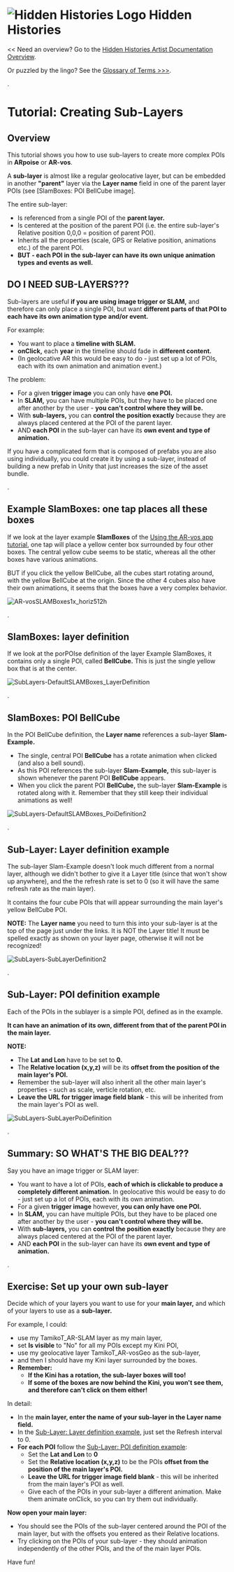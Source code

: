 
# ![Hidden Histories Logo](/images/hiddenhistories-logo.png) Hidden Histories 
<< Need an overview? Go to the [Hidden Histories Artist Documentation Overview](http://hiddenhistoriesjtown.org/documentation).

Or puzzled by the lingo? See the [Glossary of Terms >>>](https://github.com/Hidden-Histories/Public-Resources/blob/master/documentation/ARpoiseGlossary.md#-hidden-histories-artists).

.

# Tutorial: Creating Sub-Layers

## Overview
This tutorial shows you how to use sub-layers to create more complex POIs in **ARpoise** or **AR-vos**.

A **sub-layer** is almost like a regular geolocative layer, but can be embedded in another **"parent"** layer via the **Layer name** field in one of the parent layer POIs (see [SlamBoxes: POI BellCube image]. 

The entire sub-layer:
- Is referenced from a single POI of the **parent layer.** 
- Is centered at the position of the parent POI (i.e. the entire sub-layer's Relative position 0,0,0 = position of parent POI).  
- Inherits all the properties (scale, GPS or Relative position, animations etc.) of the parent POI.
- **BUT - each POI in the sub-layer can have its own unique animation types and events as well.**

## DO I NEED SUB-LAYERS???

Sub-layers are useful **if you are using image trigger or SLAM,** and therefore can only place a single POI, but want **different parts of that POI to each have its own animation type and/or event.** 

For example:
  - You want to place a **timeline with SLAM.**
  - **onClick,** each **year** in the timeline should fade in **different content.** 
  - (In geolocative AR this would be easy to do - just set up a lot of POIs, each with its own animation and animation event.)

The problem:
  - For a given **trigger image** you can only have **one POI.** 
  - In **SLAM,** you can have multiple POIs, but they have to be placed one after another by the user - **you can't control where they will be.**
  - With **sub-layers,** you can **control the position exactly** because they are always placed centered at the POI of the parent layer. 
  - AND **each POI** in the sub-layer can have its **own event and type of animation.** 

If you have a complicated form that is composed of prefabs you are also using individually, you could create it by using a sub-layer, instead of building a new prefab in Unity that just increases the size of the asset bundle.

. 

## Example SlamBoxes: one tap places all these boxes

If we look at the layer example **SlamBoxes** of the [Using the AR-vos app tutorial](UsingAR-vosApp.md#slam-example), one tap will place a yellow center box surrounded by four other boxes. The central yellow cube seems to be static, whereas all the other boxes have various animations. 

BUT if you click the yellow BellCube, all the cubes start rotating around, with the yellow BellCube at the origin. Since the other 4 cubes also have their own animations, it seems that the boxes have a very complex behavior.

![AR-vosSLAMBoxes1x_horiz512h](/documentation/images/AR-vosSLAMBoxes1x_horiz512h.png)

. 

## SlamBoxes: layer definition

If we look at the porPOIse definition of the layer Example SlamBoxes, it contains only a single POI, called **BellCube.** This is just the single yellow box that is at the center.

![SubLayers-DefaultSLAMBoxes_LayerDefinition](/documentation/images/SubLayers-DefaultSLAMBoxes_LayerDefinition.png)

. 

## SlamBoxes: POI BellCube

In the POI BellCube definition, the **Layer name** references a sub-layer **Slam-Example.** 
- The single, central POI **BellCube** has a rotate animation when clicked (and also a bell sound). 
- As this POI references the sub-layer **Slam-Example,** this sub-layer is shown whenever the parent POI **BellCube** appears.
- When you click the parent POI **BellCube,** the sub-layer **Slam-Example** is rotated along with it. Remember that they still keep their individual animations as well!

![SubLayers-DefaultSLAMBoxes_PoiDefinition2](/documentation/images/SubLayers-DefaultSLAMBoxes_PoiDefinition2.png)

. 

## Sub-Layer: Layer definition example

The sub-layer Slam-Example doesn't look much different from a normal layer, although we didn't bother to give it a Layer title (since that won't show up anywhere), and the the refresh rate is set to 0 (so it will have the same refresh rate as the main layer). 

It contains the four cube POIs that will appear surrounding the main layer's yellow BellCube POI. 

**NOTE:** The **Layer name** you need to turn this into your sub-layer is at the top of the page just under the links. It is NOT the Layer title! It must be spelled exactly as shown on your layer page, otherwise it will not be recognized!

![SubLayers-SubLayerDefinition2](/documentation/images/SubLayers-SubLayerDefinition2.jpg)

. 

## Sub-Layer: POI definition example

Each of the POIs in the sublayer is a simple POI, defined as in the example.

**It can have an animation of its own, different from that of the parent POI in the main layer.**

**NOTE:**
- The **Lat and Lon** have to be set to **0.**
- The **Relative location (x,y,z)** will be its **offset from the position of the main layer's POI.**
- Remember the sub-layer will also inherit all the other main layer's properties - such as scale, verticle rotation, etc.
- **Leave the URL for trigger image field blank** - this will be inherited from the main layer's POI as well.

![SubLayers-SubLayerPoiDefinition](/documentation/images/SubLayers-SubLayerPOIDefinition.png)

. 

## **Summary: SO WHAT'S THE BIG DEAL???**

Say you have an image trigger or SLAM layer: 

- You want to have a lot of POIs, **each of which is clickable to produce a completely different animation.** In geolocative this would be easy to do - just set up a lot of POIs, each with its own animation.
- For a given **trigger image** however, **you can only have one POI.** 
- In **SLAM,** you can have multiple POIs, but they have to be placed one after another by the user - **you can't control where they will be.**
- With **sub-layers,** you can **control the position exactly** because they are always placed centered at the POI of the parent layer. 
- AND **each POI** in the sub-layer can have its **own event and type of animation.**

. 

## Exercise: Set up your own sub-layer

Decide which of your layers you want to use for your **main layer,** and which of your layers to use as a **sub-layer.**

For example, I could:
- use my TamikoT_AR-SLAM layer as my main layer, 
- set **Is visible** to "No" for all my POIs except my Kini POI,
- use my geolocative layer TamikoT_AR-vosGeo as the sub-layer,
- and then I should have my Kini layer surrounded by the boxes.
- **Remember:**
  - **If the Kini has a rotation, the sub-layer boxes will too!**
  - **If some of the boxes are now behind the Kini, you won't see them, and therefore can't click on them either!**

In detail:

- In the **main layer, enter the name of your sub-layer in the **Layer name** field.**
- In the [Sub-Layer: Layer definition example](UsingPorPOIseSubLayers.md#sub-layer-layer-definition-example), just set the Refresh interval to 0.
- **For each POI** follow the [Sub-Layer: POI definition example](UsingPorPOIseSubLayers.md#sub-layer-poi-definition-example):
  - Set the **Lat and Lon** to **0**
  - Set the **Relative location (x,y,z)** to be the POIs **offset from the position of the main layer's POI.**
  - **Leave the URL for trigger image field blank** - this will be inherited from the main layer's POI as well.
  - Give each of the POIs in your sub-layer a different animation. Make them animate onClick, so you can try them out individually.

**Now open your main layer:** 
- You should see the POIs of the sub-layer centered around the POI of the main layer, but with the offsets you entered as their Relative locations.
- Try clicking on the POIs of your sub-layer - they should animation independently of the other POIs, and the of the main layer POIs.
  
Have fun!
